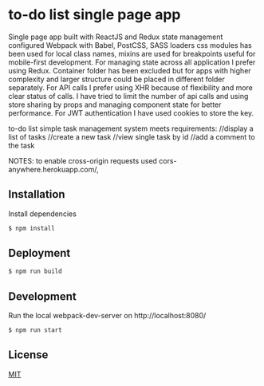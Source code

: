 # to-do list single page app

 Single page app built with ReactJS and Redux state management
 configured Webpack with Babel, PostCSS, SASS loaders
 css modules has been used for local class names, mixins are used for breakpoints useful for mobile-first development.
 For managing state across all application I prefer using Redux. Container folder has been excluded but for apps with higher complexity and larger structure could be placed in different folder separately. For API calls I prefer using XHR because of flexibility and more clear status of calls. I have tried to limit the number of api calls and using store sharing by props and managing component state for better performance. For JWT authentication I have used cookies to store the key.

 to-do list simple task management system meets requirements:
  //display a list of tasks
  //create a new task
  //view single task by id
  //add a comment to the task

NOTES: to enable cross-origin requests used cors-anywhere.herokuapp.com/,

## Installation

Install dependencies

```bash
$ npm install
```

## Deployment

```bash
$ npm run build
```

## Development

Run the local webpack-dev-server on http://localhost:8080/

```bash
$ npm run start
```

## License
[MIT](https://choosealicense.com/licenses/mit/)
